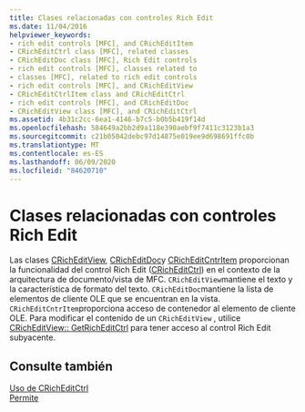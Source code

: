```yaml
---
title: Clases relacionadas con controles Rich Edit
ms.date: 11/04/2016
helpviewer_keywords:
- rich edit controls [MFC], and CRichEditItem
- CRichEditCtrl class [MFC], related classes
- CRichEditDoc class [MFC], Rich Edit controls
- rich edit controls [MFC], classes related to
- classes [MFC], related to rich edit controls
- rich edit controls [MFC], and CRichEditView
- CRichEditCtrlItem class and CRichEditCtrl
- rich edit controls [MFC], and CRichEditDoc
- CRichEditView class [MFC], and CRichEditCtrl
ms.assetid: 4b31c2cc-6ea1-4146-b7c5-b0b5b419f14d
ms.openlocfilehash: 584649a2bb2d9a118e390aebf9f7411c3123b1a3
ms.sourcegitcommit: c21b05042debc97d14875e019ee9d698691ffc0b
ms.translationtype: MT
ms.contentlocale: es-ES
ms.lasthandoff: 06/09/2020
ms.locfileid: "84620710"
---
```

# <a name="classes-related-to-rich-edit-controls"></a>Clases relacionadas con controles Rich Edit

Las clases [CRichEditView](reference/cricheditview-class.md), [CRichEditDoc](reference/cricheditdoc-class.md)y [CRichEditCntrItem](reference/cricheditcntritem-class.md) proporcionan la funcionalidad del control Rich Edit ([CRichEditCtrl](reference/cricheditctrl-class.md)) en el contexto de la arquitectura de documento/vista de MFC. `CRichEditView`mantiene el texto y la característica de formato del texto. `CRichEditDoc`mantiene la lista de elementos de cliente OLE que se encuentran en la vista. `CRichEditCntrItem`proporciona acceso de contenedor al elemento de cliente OLE. Para modificar el contenido de un `CRichEditView` , utilice [CRichEditView:: GetRichEditCtrl](reference/cricheditview-class.md#getricheditctrl) para tener acceso al control Rich Edit subyacente.

## <a name="see-also"></a>Consulte también

[Uso de CRichEditCtrl](using-cricheditctrl.md)<br/>
[Permite](controls-mfc.md)
